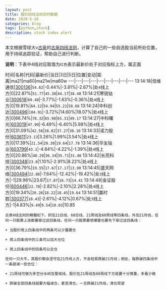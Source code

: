 ```yaml
---
layout: post
title: 股价四线法则实时数据
date: 2020-5-10
categories: blog
tags: [python,stock]
description: stock index alert
---
```



本文根据雪球大v[古泉](https://xueqiu.com/u/7148646888)的[古泉四线法则](https://xueqiu.com/7148646888/130498192)，计算了自己的一些自选股当前所处位置，用于持续追踪验证，帮助自己进行判断。

**说明**：下表中4线对应取值为`红色`表示最新价处于对应指标上方，属正面

时间|名称|代码|最新价|当日|3日|5日|位置|变动|距离|ma21|ma60|ma21w|ma60w
---|---|---|---|---|---|---|---|---
13:14:18|信维通信|[300136](https://xueqiu.com/S/SZ300136)|`54.62`|-0.44%|-3.81%|-2.67%|处`4`线上方|0|22.87%|`51.77`|`45.38`|`44.17`|`38.48`
13:14:21|寒锐钴业|[300618](https://xueqiu.com/S/SZ300618)|`69.48`|-3.77%|-1.63%|-0.36%|处`4`线上方|0|19.81%|`64.12`|`54.94`|`55.21`|`58.66`
13:14:24|中科创达|[300496](https://xueqiu.com/S/SZ300496)|`104.91`|-3.72%|14.60%|18.07%|处`4`线上方|0|66.74%|`78.32`|`65.98`|`65.31`|`49.17`
13:14:27|中科曙光|[603019](https://xueqiu.com/S/SH603019)|`47.99`|-6.49%|-6.40%|5.98%|处`4`线上方|0|31.09%|`42.56`|`38.82`|`37.27`|`30.10`
13:14:33|诺力股份|[603611](https://xueqiu.com/S/SH603611)|`23.13`|3.26%|1.99%|3.54%|处`4`线上方|0|17.39%|`21.54`|`20.30`|`19.64`|`17.78`
13:14:36|华友钴业|[603799](https://xueqiu.com/S/SH603799)|`43.1`|-4.84%|-4.22%|-1.39%|处`4`线上方|0|20.86%|`40.20`|`36.34`|`35.71`|`31.48`
13:14:42|长亮科技|[300348](https://xueqiu.com/S/SZ300348)|`23.0`|1.10%|-2.91%|8.22%|处`4`线上方|0|36.79%|`19.55`|`17.67`|`17.17`|`13.90`
13:14:45|盛天网络|[300494](https://xueqiu.com/S/SZ300494)|`22.86`|-7.64%|-12.42%|-19.42%|处`3`线上方|-1|29.96%|23.67|`17.87`|`16.73`|`14.41`
13:14:48|金证股份|[600446](https://xueqiu.com/S/SH600446)|`22.78`|-2.82%|-2.10%|2.28%|处`4`线上方|0|19.34%|`20.26`|`18.22`|`18.45`|`19.64`
13:14:51|赢时胜|[300377](https://xueqiu.com/S/SZ300377)|`10.43`|-2.61%|-4.12%|0.67%|处`3`线上方|-1|4.83%|`9.49`|`9.54`|`10.03`|10.85

```
古泉4线法则的精髓如下。抓住21日线、60日线、21周线及60周线等四条线，外加21月线，任何一只股票上涨都要穿过这四条线，任何一只股票要想爆雷也要先下穿过这四条线：

+ 当股价爬上四条线中的两条可以少量建仓

+ 爬上四条线中的三条可以加大仓位

+ 爬上四条线中的四条可以全仓

任何一只大牛，其股价都会坚守在21月线上方，不会轻易跌破21月线；相反，每跌破四条线中一条就减一些仓位：

+ 21周线可做为多空分水岭及警戒线，股价在21周线及60周线下方就要十分慎重，多看少做

+ 跌破全部四条线就要大幅减仓，甚至清仓，一旦跌破21月线，清仓观望
```